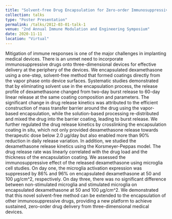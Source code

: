 ```yaml
---
title: "Solvent-free Drug Encapsulation for Zero-order Immunosuppressive Delivery from Three-Dimensional Devices "
collection: talks
type: "Poster Presentation"
permalink: /talks/2012-03-01-talk-1
venue: "2nd Annual Immune Modulation and Engineering Symposium"
date: 2020-11-11
location: "Virtual"
---
```


Mitigation of immune responses is one of the major challenges in implanting medical devices. There is an unmet need to incorporate immunosuppressive drugs onto three-dimensional devices for effective delivery at the periphery of the devices. We encapsulated dexamethasone using a one-step, solvent-free method that formed coatings directly from the vapor phase onto device surfaces. Systematic studies demonstrated that by eliminating solvent use in the encapsulation process, the release profile of dexamethasone changed from two-day burst release to 60-day linear release at the same coating composition and parameters. The significant change in drug release kinetics was attributed to the efficient construction of mass transfer barrier around the drug using the vapor-based encapsulation, while the solution-based processing re-distributed and mixed the drug into the barrier coating, leading to burst release. We further regulated the drug release kinetics by crosslinking the encapsulation coating in situ, which not only provided dexamethasone release towards therapeutic dose below 2.0 µg/day but also enabled more than 90% reduction in daily release variation. In addition, we studied the dexamethasone release kinetics using the Korsmeyer-Peppas model. The drug release rate was linearly correlated with the drug load and the thickness of the encapsulation coating. We assessed the immunosuppressive effect of the released dexamethasone using microglia cell studies. On day one, the microglia activation expression was suppressed by 86% and 96% on encapsulated dexamethasone at 50 and 100 µg/cm^2, respectively. On day three, there was no significant difference between non-stimulated microglia and stimulated microglia on encapsulated dexamethasone at 50 and 100 µg/cm^2. We demonstrated that this novel solvent-free method can be extended to the encapsulation of other immunosuppressive drugs, providing a new platform to achieve sustained, zero-order drug delivery from three-dimensional medical devices.
